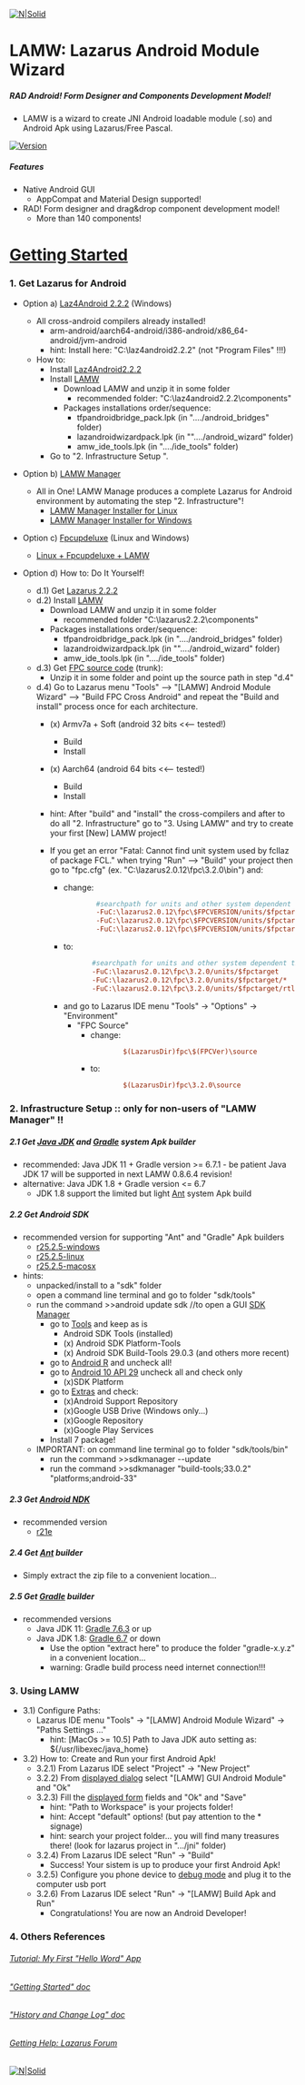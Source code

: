 [![N|Solid](https://i.imgur.com/eAIuo9U.png)](https://www.lazarus-ide.org/)

# LAMW: Lazarus Android Module Wizard
##### RAD Android! Form Designer and Components Development Model!
- LAMW is a wizard to create JNI Android loadable module (.so) and Android Apk using Lazarus/Free Pascal.

[![Version](https://img.shields.io/badge/Version-0.8.6.3-lgreen)](https://github.com/jmpessoa/lazandroidmodulewizard/archive/master.zip)

##### Features
- Native Android GUI
  - AppCompat and Material Design supported!
- RAD! Form designer and drag&drop component development model!
  - More than 140 components! 

# [Getting Started](https://github.com/jmpessoa/lazandroidmodulewizard/blob/master/docs/LAMW_Getting_Started.txt)

### 1. Get Lazarus for Android
- Option a) [Laz4Android 2.2.2](http://sourceforge.net/projects/laz4android/files/?source=navbar) (Windows) 
   - All cross-android compilers already installed!
      - arm-android/aarch64-android/i386-android/x86_64-android/jvm-android
     - hint: Install here: "C:\laz4android2.2.2"   (not "Program Files" !!!)
   - How to:
      - Install [Laz4Android2.2.2](http://sourceforge.net/projects/laz4android/files/?source=navbar)
      - Install [LAMW](https://github.com/jmpessoa/lazandroidmodulewizard/archive/master.zip)
         - Download LAMW and unzip it in some folder 
            - recommended folder: "C:\laz4android2.2.2\components"
         - Packages installations order/sequence:
            - tfpandroidbridge_pack.lpk	(in "..../android_bridges" folder)
            - lazandroidwizardpack.lpk	(in ""..../android_wizard" folder)
            - amw_ide_tools.lpk		(in "..../ide_tools" folder)
      - Go to "2. Infrastructure Setup ".  

- Option b) [LAMW Manager](https://forum.lazarus.freepascal.org/index.php/topic,45361.0.html) 
   - All in One! LAMW Manage produces a complete Lazarus for Android environment by automating the step "2. Infrastructure"!   
      - [LAMW Manager Installer for Linux](https://github.com/dosza/LAMWManager-linux)
      - [LAMW Manager Installer for Windows](https://github.com/dosza/LAMWManager-win)

- Option c) [Fpcupdeluxe](https://github.com/LongDirtyAnimAlf/fpcupdeluxe/releases) (Linux and Windows) 
  - [Linux + Fpcupdeluxe + LAMW](https://github.com/jmpessoa/lazandroidmodulewizard/tree/master/docs/linux/tutorial_by_waynesherman)
- Option d) How to: Do It Yourself! 
    - d.1) Get [Lazarus 2.2.2](https://sourceforge.net/projects/lazarus/files/Lazarus%20Windows%2064%20bits/Lazarus%202.0.12/lazarus-2.0.12-fpc-3.2.0-win64.exe/download)
    - d.2) Install [LAMW](https://github.com/jmpessoa/lazandroidmodulewizard/archive/master.zip)
         - Download LAMW and unzip it in some folder 
            - recommended folder "C:\lazarus2.2.2\components"
         - Packages installations order/sequence:
            - tfpandroidbridge_pack.lpk	(in "..../android_bridges" folder)
            - lazandroidwizardpack.lpk	(in ""..../android_wizard" folder)
            - amw_ide_tools.lpk		(in "..../ide_tools" folder)
    - d.3) Get [FPC source code](https://gitlab.com/freepascal.org/fpc/source/-/archive/main/source-main.zip) (trunk):
      - Unzip it in some folder and point up the source path in step "d.4"
    - d.4) Go to Lazarus menu "Tools" --> "[LAMW] Android Module Wizard" --> "Build FPC Cross Android" and repeat the "Build and install" process  once for each architecture.
      - (x) Armv7a + Soft (android 32 bits	<<-- tested!)
         - Build
        - Install
      - (x) Aarch64 (android 64 bits	<<-- tested!)
        - Build
        - Install

      - hint: After "build" and "install" the cross-compilers and after to do  all "2. Infrastructure" go to "3. Using LAMW" and try to create your first [New] LAMW project!
      - If you get an error "Fatal: Cannot find unit system used by fcllaz of package FCL." when trying "Run" --> "Build"  your project then go to "fpc.cfg"  (ex. "C:\lazarus2.0.12\fpc\3.2.0\bin") and:
         - change:
            ```cfg
                    #searchpath for units and other system dependent things
                    -FuC:\lazarus2.0.12\fpc\$FPCVERSION/units/$fpctarget 
                    -FuC:\lazarus2.0.12\fpc\$FPCVERSION/units/$fpctarget/*  
                    -FuC:\lazarus2.0.12\fpc\$FPCVERSION/units/$fpctarget/rtl
            ```
         - to:        
            ```cfg
                   #searchpath for units and other system dependent things
                   -FuC:\lazarus2.0.12\fpc\3.2.0/units/$fpctarget 
                   -FuC:\lazarus2.0.12\fpc\3.2.0/units/$fpctarget/*  
                   -FuC:\lazarus2.0.12\fpc\3.2.0/units/$fpctarget/rtl
           ```
         - and go to Lazarus IDE menu "Tools" -> "Options" -> "Environment"
           - "FPC Source"
             - change:
               ```cfg
                       $(LazarusDir)fpc\$(FPCVer)\source 
               ```
             - to:
               ```cfg             
                       $(LazarusDir)fpc\3.2.0\source
               ```

### 2. Infrastructure Setup  :: only for non-users of  "LAMW Manager" !!

##### 2.1 Get [Java JDK](https://adoptium.net/temurin/releases/) and [Gradle](https://gradle.org/releases/) system Apk builder
- recommended:  Java JDK 11 + Gradle version >=  6.7.1
       - be patient Java JDK 17 will be supported in next LAMW 0.8.6.4 revision!   
- alternative:  Java JDK 1.8  + Gradle version <=  6.7
  - JDK 1.8 support the limited but light [Ant](http://ant.apache.org/bindownload.cgi) system Apk build

##### 2.2 Get Android SDK
- recommended version for supporting "Ant" and "Gradle" Apk builders
  - [r25.2.5-windows](https://dl.google.com/android/repository/tools_r25.2.5-windows.zip)
   - [r25.2.5-linux](https://dl.google.com/android/repository/tools_r25.2.5-linux.zip)
   - [r25.2.5-macosx](https://dl.google.com/android/repository/tools_r25.2.5-macosx.zip)
- hints:
    - unpacked/install to a "sdk" folder
    - open a command line terminal and go to folder "sdk/tools"
    - run the command  >>android update sdk    //to open a GUI [SDK Manager](https://i.imgur.com/UbdoENt.png) 
       - go to [Tools](https://i.imgur.com/UbdoENt.png) and keep as is
          - Android SDK Tools  (installed)
          - (x) Android SDK Platform-Tools
          - (x) Android SDK Build-Tools 29.0.3 (and others more recent)
       - go to [Android R](https://i.imgur.com/JvtPqpq.png) and uncheck all! 
       - go to [Android 10 API 29](https://i.imgur.com/JvtPqpq.png) uncheck all and check only 
         - (x)SDK Platform
       - go to [Extras](https://i.imgur.com/pTpG3JO.png) and check:
          - (x)Android Support Repository
          - (x)Google USB Drive	(Windows only...)
          - (x)Google Repository
          - (x)Google Play Services
       - Install 7 package!
    - IMPORTANT: on command line terminal go to folder "sdk/tools/bin"
       - run the command  >>sdkmanager --update
       - run the command  >>sdkmanager "build-tools;33.0.2" "platforms;android-33"
       
##### 2.3 Get [Android NDK](https://developer.android.com/ndk/downloads/index.html)
- recommended version
   - [r21e](https://github.com/android/ndk/wiki/Unsupported-Downloads)

##### 2.4 Get [Ant](http://ant.apache.org/bindownload.cgi) builder 
- Simply extract the zip file to a convenient location...

##### 2.5 Get [Gradle](https://gradle.org/releases/) builder
- recommended versions
  - Java JDK 11: [Gradle 7.6.3](https://gradle.org/next-steps/?version=7.6.3&format=bin) or up
  - Java JDK 1.8: [Gradle 6.7](https://gradle.org/next-steps/?version=6.7&format=bin) or down
    - Use the option "extract here" to produce the folder "gradle-x.y.z" in a convenient location...
    - warning: Gradle build process need internet connection!!!

### 3. Using LAMW

- 3.1) Configure Paths:
  - Lazarus IDE menu "Tools" -> "[LAMW] Android Module Wizard" ->  "Paths Settings ..."
    - hint: [MacOs >= 10.5] Path to Java JDK auto setting as: ${/usr/libexec/java_home}
- 3.2) How to: Create and Run your first Android Apk!
    - 3.2.1) From Lazarus IDE select "Project" -> "New Project" 
    - 3.2.2) From [displayed dialog](https://i.imgur.com/34lqo0N.png) select "[LAMW] GUI Android Module" and "Ok"
    - 3.2.3) Fill the [displayed form](https://i.imgur.com/6pn9cyP.png) fields and "Ok" and "Save"
      - hint: "Path to Workspace" is your projects folder!
      - hint: Accept "default" options! (but pay attention to the * signage)
      - hint: search your project folder... you will find many treasures there! (look for lazarus project in ".../jni" folder)    
  - 3.2.4) From Lazarus IDE select "Run" -> "Build"
     - Success! Your sistem is up to produce your first Android Apk!
  - 3.2.5) Configure you phone device to [debug mode](https://developer.android.com/studio/debug/dev-options) and plug it to the computer usb port
  - 3.2.6) From Lazarus IDE select "Run" -> "[LAMW] Build Apk and Run"
     - Congratulations! You are now an Android Developer!

### 4. Others References
###### [Tutorial: My First "Hello Word" App](https://github.com/jmpessoa/lazandroidmodulewizard/blob/master/docs/AppHelloWorld.md)
###### ["Getting Started" doc](https://github.com/jmpessoa/lazandroidmodulewizard/blob/master/docs/LAMW_Getting_Started.txt)
###### ["History and Change Log" doc](https://github.com/jmpessoa/lazandroidmodulewizard/blob/master/docs/LAMW_History_and_Change_Log.txt)
###### [Getting Help: Lazarus Forum](https://forum.lazarus.freepascal.org/index.php/board,43.0.html)

[![N|Solid](https://i.imgur.com/xlfiR4A.png)](https://www.lazarus-ide.org/)
